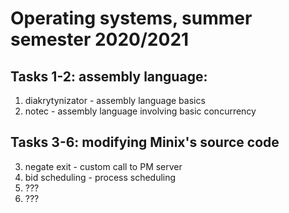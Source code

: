 # Operating systems, summer semester 2020/2021
## Tasks 1-2: assembly language:
1. diakrytynizator - assembly language basics
2. notec - assembly language involving basic concurrency

## Tasks 3-6: modifying Minix's source code
3. negate exit - custom call to PM server
4. bid scheduling - process scheduling
5. ???
6. ???
